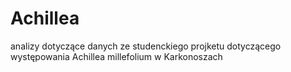 # Achillea
analizy dotyczące danych ze studenckiego projketu dotyczącego występowania Achillea millefolium w Karkonoszach
